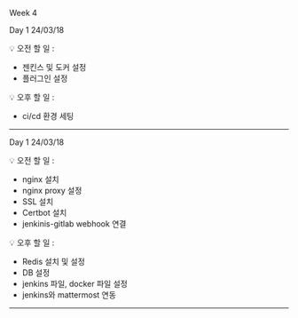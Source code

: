 Week 4

Day 1
24/03/18
 
:bulb: 오전 할 일 : 

- 젠킨스 및 도커 설정
- 플러그인 설정


:bulb: 오후 할 일 : 

- ci/cd 환경 세팅

------------------------------------------------------------------------------------------

Day 1
24/03/18
 
:bulb: 오전 할 일 : 

- nginx 설치 
- nginx proxy 설정
- SSL 설치
- Certbot 설치
- jenkinis-gitlab webhook 연결


:bulb: 오후 할 일 : 

- Redis 설치 및 설정
- DB 설정
- jenkins 파일, docker 파일 설정
- jenkins와 mattermost 연동

------------------------------------------------------------------------------------------
